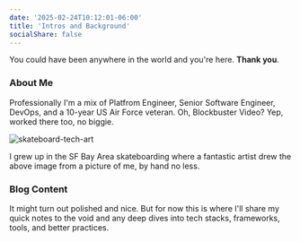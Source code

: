```yaml
---
date: '2025-02-24T10:12:01-06:00'
title: 'Intros and Background'
socialShare: false
---
```


You could have been anywhere in the world and you're here. **Thank you**.

### About Me

Professionally I'm a mix of Platfrom Engineer, Senior Software Engineer, DevOps, and
a 10-year US Air Force veteran. Oh, Blockbuster Video? Yep, worked there too, no biggie.

![skateboard-tech-art](/images/bg-david-sk8.jpeg)

I grew up in the SF Bay Area skateboarding where a fantastic artist drew the above image
from a picture of me, by hand no less.

### Blog Content

It might turn out polished and nice. But for now this is where I'll share my quick notes to the void
and any deep dives into tech stacks, frameworks, tools, and better practices.
